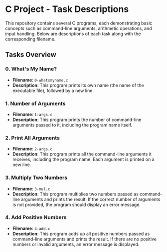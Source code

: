 # C Project - Task Descriptions

This repository contains several C programs, each demonstrating basic concepts such as command-line arguments, arithmetic operations, and input handling. Below are descriptions of each task along with the corresponding filename.

## Tasks Overview

### 0. **What's My Name?**
- **Filename**: `0-whatsmyname.c`
- **Description**: This program prints its own name (the name of the executable file), followed by a new line.

### 1. **Number of Arguments**
- **Filename**: `1-args.c`
- **Description**: This program prints the number of command-line arguments passed to it, including the program name itself.

### 2. **Print All Arguments**
- **Filename**: `2-args.c`
- **Description**: This program prints all the command-line arguments it receives, including the program name. Each argument is printed on a new line.

### 3. **Multiply Two Numbers**
- **Filename**: `3-mul.c`
- **Description**: This program multiplies two numbers passed as command-line arguments and prints the result. If the correct number of arguments is not provided, the program should display an error message.

### 4. **Add Positive Numbers**
- **Filename**: `4-add.c`
- **Description**: This program adds up all positive numbers passed as command-line arguments and prints the result. If there are no positive numbers or invalid arguments, an error message is displayed.